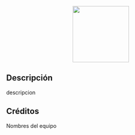 <p align="center"><a href="https://laravel.com" target="_blank"><img width="150"src="https://laravel.com/laravel.png"></a></p>

## Descripción

descripcion

## Créditos

Nombres del equipo
